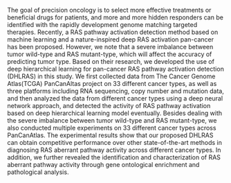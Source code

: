 The goal of precision oncology is to select more effective treatments or beneficial drugs for patients, and more and more hidden responders can be identified with the rapidly development genome matching targeted therapies. Recently, a RAS pathway activation detection method based on machine learning and a nature-inspired deep RAS activation pan-cancer has been proposed. However, we note that a severe imbalance between tumor wild-type and RAS mutant-type, which will affect the accuracy of predicting tumor type. Based on their research, we developed the use of deep hierarchical learning for pan-cancer RAS pathway activation detection (DHLRAS) in this study. We first collected data from The Cancer Genome Atlas(TCGA) PanCanAltas project on 33 different cancer types, as well as three platforms including RNA sequencing, copy number and mutation data, and then analyzed the data from different cancer types using a deep neural network approach, and detected the activity of RAS pathway activation based on deep hierarchical learning model eventually. Besides dealing with the severe imbalance between tumor wild-type and RAS mutant-type, we also conducted multiple experiments on 33 different cancer types across PanCanAtlas. The experimental results show that our proposed DHLRAS can obtain competitive performance over other state-of-the-art methods in diagnosing RAS aberrant pathway activity across different cancer types. In addition, we further revealed the identification and characterization of RAS aberrant pathway activity through gene ontological enrichment and pathological analysis.
